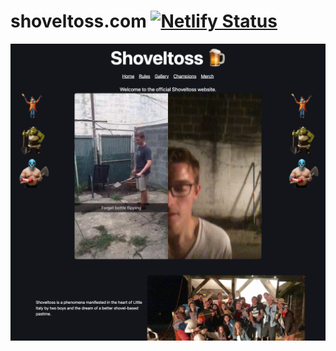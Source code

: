# shoveltoss.com [![Netlify Status](https://api.netlify.com/api/v1/badges/64d69831-8eb1-4fd6-9e63-20bf3c859942/deploy-status)](https://app.netlify.com/sites/friendly-mccarthy-1e3290/deploys)
<img src="./public/shoveltoss.com.png" />